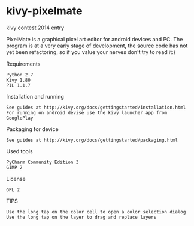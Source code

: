 kivy-pixelmate
==============
kivy contest 2014 entry

PixelMate is a graphical pixel art editor for android devices and PC. The program is at a very early stage of development, the source code has not yet been refactoring, so if you value your nerves don't try to read it:)


Requirements

    Python 2.7
    Kivy 1.80
    PIL 1.1.7

    
Installation and running

    See guides at http://kivy.org/docs/gettingstarted/installation.html
    For running on android devise use the kivy launcher app from GooglePlay

    
Packaging for device

    See guides at http://kivy.org/docs/gettingstarted/packaging.html

    
Used tools

    PyCharm Community Edition 3
    GIMP 2
        
        
License

    GPL 2

TIPS

    Use the long tap on the color cell to open a color selection dialog
    Use the long tap on the layer to drag and replace layers

